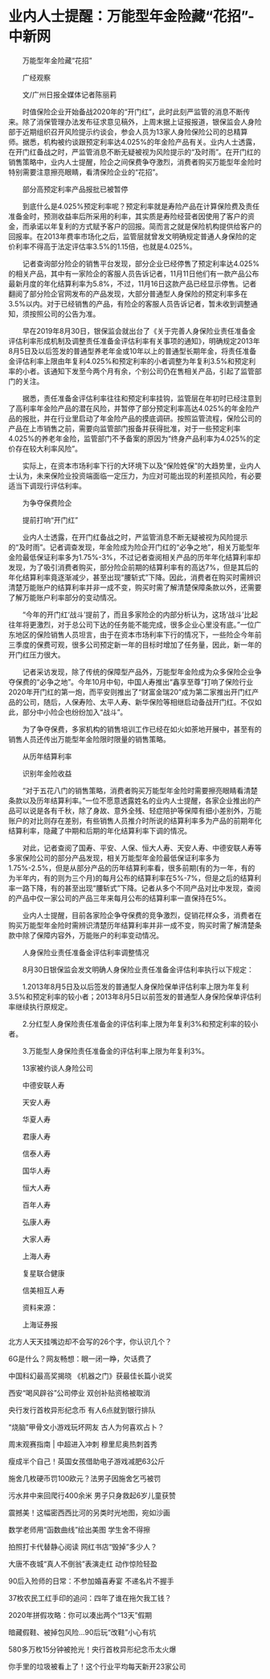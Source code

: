 # 业内人士提醒：万能型年金险藏“花招”-中新网

　　万能型年金险藏“花招”

　　广经观察

　　文/广州日报全媒体记者陈丽莉

　　时值保险企业开始备战2020年的“开门红”，此时此刻严监管的消息不断传来。除了消保管理办法发布征求意见稿外，上周末据上证报报道，银保监会人身险部于近期组织召开风险提示约谈会，参会人员为13家人身险保险公司的总精算师。据悉，机构被约谈跟预定利率达4.025%的年金险产品有关。业内人士透露，在开门红备战之时，严监管消息不断无疑被视为风险提示的“及时雨”。在开门红的销售策略中，业内人士提醒，险企之间保费争夺激烈，消费者购买万能型年金险时特别需要注意擦亮眼睛，看清保险企业的“花招”。

　　部分高预定利率产品报批已被暂停

　　到底什么是4.025%预定利率呢？预定利率就是寿险产品在计算保险费及责任准备金时，预测收益率后所采用的利率，其实质是寿险经营者因使用了客户的资金，而承诺以年复利的方式赋予客户的回报。简而言之就是保险机构提供给客户的回报率。在2013年费率市场化之后，监管层就曾发文明确规定普通人身保险的定价利率不得高于法定评估率3.5%的1.15倍，也就是4.025%。

　　记者查询部分险企的销售平台发现，部分企业已经停售了预定利率达4.025%的相关产品，其中有一家险企的客服人员告诉记者，11月11日他们有一款产品公布最新月度的年化结算利率为5.8%，不过，11月16日这款产品已经显示停售。记者翻阅了部分险企官网发布的产品发现，大部分普通型人身保险的预定利率多在3.5%以内。对于已经销售的产品，有险企的客服人员告诉记者，暂未收到调整通知，须按照公司的公告为准。

　　早在2019年8月30日，银保监会就出台了《关于完善人身保险业责任准备金评估利率形成机制及调整责任准备金评估利率有关事项的通知》，明确规定2013年8月5日及以后签发的普通型养老年金或10年以上的普通型长期年金，将责任准备金评估利率上限由年复利4.025%和预定利率的小者调整为年复利3.5%和预定利率的小者。该通知下发至今两个月有余，个别公司仍在售相关产品，引起了监管部门的关注。

　　据悉，责任准备金评估利率往往和预定利率挂钩，监管层在年初时已经注意到了高利率年金险产品的潜在风险，并暂停了部分预定利率高达4.025%的年金险产品的报批，并在行业里启动了年金险产品的摸底调研。按照监管流程，保险公司的产品在上市销售之前，需要向监管部门报备并获得批准，对于一些预定利率4.025%的养老年金险，监管部门不予备案的原因为“终身产品利率为4.025%的定价存在较大利率风险”。

　　实际上，在资本市场利率下行的大环境下以及“保险姓保”的大趋势里，业内人士认为，未来保险业投资端面临一定压力，为应对可能出现的利差损风险，有必要适当下调现行评估利率。

　　为争夺保费险企

　　提前打响“开门红”

　　业内人士透露，在开门红备战之时，严监管消息不断无疑被视为风险提示的“及时雨”。记者调查发现，年金险成为险企开门红的“必争之地”，相关万能型年金险最低保证利率多为1.75%-3%，不过记者查阅相关产品的历年年化结算利率却发现，为了吸引消费者购买，部分险企前期的结算利率有的高达7%，但是其后的年化结算利率竟逐渐减少，甚至出现“腰斩式”下降。因此，消费者在购买时需辨识清楚万能账户的结算利率并非一成不变，购买时需了解清楚保障条款以外，还需要了解万能账户利率部分的变动情况。

　　“今年的开门红‘战斗’提前了，而且多家险企的内部分析认为，这场‘战斗’比起往年将更激烈，对于总公司下达的任务能不能完成，很多企业心里没有底。”一位广东地区的保险销售人员坦言，由于在资本市场利率下行的情况下，一些险企今年前三季度的保费可观，很多公司预定新一年的目标时增加了任务量，因此，新一年的开门红压力很大。

　　记者采访发现，除了传统的保障型产品外，万能型年金险成为众多保险企业争夺保费的“必争之地”。今年10月中旬，中国人寿推出“鑫享至尊”打响了保险行业2020年开门红的第一炮，而平安则推出了“财富金瑞20”成为第二家推出开门红产品的公司，随后，人保寿险、太平人寿、新华保险等相继启动备战开门红。不仅如此，部分中小险企也纷纷加入“战斗”。

　　为了争夺保费，多家机构的销售培训工作已经在如火如荼地开展中，甚至有的销售人员还传出万能型年金险限时限量的销售策略。

　　从历年结算利率

　　识别年金险收益

　　“对于五花八门的销售策略，消费者购买万能型年金险时需要擦亮眼睛看清楚条款以及历年结算利率。”一位不愿意透露姓名的业内人士提醒，各家企业推出的产品可以说是各有千秋，除了身故、意外全残、轻症陪护等保障有细小差别外，万能账户的对比则存在差别，有些销售人员推介时所说的结算利率多为产品的前期年化结算利率，隐藏了中期和后期的年化结算利率下调的情况。

　　对此，记者查阅了国寿、平安、人保、恒大人寿、天安人寿、中德安联人寿等多家保险公司的部分产品发现，相关万能型年金险最低保证利率多为1.75%-2.5%，但是从部分产品的历年结算利率看，很多前期(有的为一年，有的为半年内，有的则为三个月)的每月公布的结算利率在5%-7%，但是之后的结算利率一路下降，有的甚至出现“腰斩式”下降。记者从多个不同产品对比中发现，查阅的产品中仅一家公司的产品三年来每月公布的结算利率一直保持在5%。

　　业内人士提醒，目前各家险企争夺保费的竞争激烈，促销花样众多，消费者在购买万能型年金险时需辨识清楚历年结算利率并非一成不变，购买时需了解清楚条款中除了保障内容外，万能账户的利率变动情况。

　　人身保险业责任准备金评估利率调整情况

　　8月30日银保监会发文明确人身保险业责任准备金评估利率执行以下规定：

　　1.2013年8月5日及以后签发的普通型人身保险保单评估利率上限为年复利3.5%和预定利率的较小者；2013年8月5日以前签发的普通型人身保险保单评估利率继续执行原规定。

　　2.分红型人身保险责任准备金的评估利率上限为年复利3%和预定利率的较小者。

　　3.万能型人身保险责任准备金的评估利率上限为年复利3%。

　　13家被约谈人身险公司

　　中德安联人寿

　　天安人寿

　　华夏人寿

　　君康人寿

　　信泰人寿

　　国华人寿

　　恒大人寿

　　百年人寿

　　弘康人寿

　　大家人寿

　　上海人寿

　　复星联合健康

　　信美相互人寿

　　资料来源：

　　上海证券报

北方人天天挂嘴边却不会写的26个字，你认识几个？

6G是什么？网友畅想：眼一闭一睁，欠话费了

中国科幻最高奖揭晓 《机器之门》获最佳长篇小说奖

西安“喝风辟谷”公司停业 双创补贴资格被取消

央行发行首枚异形纪念币 有人6点就到银行排队

“烧脑”甲骨文小游戏玩坏网友 古人为何喜欢占卜？

周末观赛指南 | 中超进入冲刺 穆里尼奥热刺首秀

瘦成半个自己！英国女孩借助电子游戏减肥63公斤

施舍几枚硬币罚100欧元？法男子因施舍乞丐被罚

污水井中来回爬行400余米 男子只身救起6岁儿童获赞

震撼美！这幅密西西比河的另类时光地图，宛如沙画

数学老师用“函数曲线”绘出美图 学生舍不得擦

拍照打卡代替静心阅读 网红书店“毁掉”多少人？

大唐不夜城“真人不倒翁”表演走红 动作惊险轻盈

90后入殓师的日常：不参加婚喜寿宴 不递名片不握手

37枚农民工红手印的追问：四年了谁在拖欠我工钱？

2020年拼假攻略：你可以凑出两个“13天”假期

暗藏假鞋、被掉包风险…90后玩“改鞋”小心有坑

580多万枚15分钟被抢光！央行首枚异形纪念币太火爆

你手里的垃圾被看上了！这个行业平均每天新开23家公司
